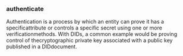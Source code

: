### authenticate

Authentication is a process by which an entity can prove it has a specificattribute or controls a specific secret using one or more verificationmethods. With DIDs, a common example would be proving control of thecryptographic private key associated with a public key published in a DIDdocument.